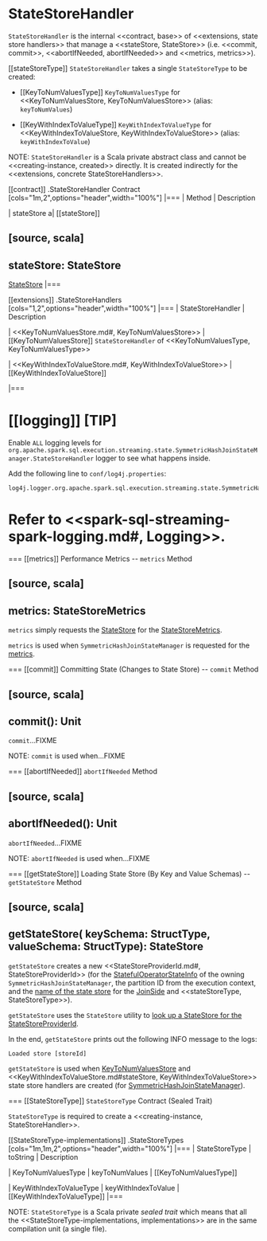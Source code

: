 # StateStoreHandler

`StateStoreHandler` is the internal <<contract, base>> of <<extensions, state store handlers>> that manage a <<stateStore, StateStore>> (i.e. <<commit, commit>>, <<abortIfNeeded, abortIfNeeded>> and <<metrics, metrics>>).

[[stateStoreType]]
`StateStoreHandler` takes a single `StateStoreType` to be created:

* [[KeyToNumValuesType]] `KeyToNumValuesType` for <<KeyToNumValuesStore, KeyToNumValuesStore>> (alias: `keyToNumValues`)

* [[KeyWithIndexToValueType]] `KeyWithIndexToValueType` for <<KeyWithIndexToValueStore, KeyWithIndexToValueStore>> (alias: `keyWithIndexToValue`)

NOTE: `StateStoreHandler` is a Scala private abstract class and cannot be <<creating-instance, created>> directly. It is created indirectly for the <<extensions, concrete StateStoreHandlers>>.

[[contract]]
.StateStoreHandler Contract
[cols="1m,2",options="header",width="100%"]
|===
| Method
| Description

| stateStore
a| [[stateStore]]

[source, scala]
----
stateStore: StateStore
----

[StateStore](../stateful-stream-processing/StateStore.md)
|===

[[extensions]]
.StateStoreHandlers
[cols="1,2",options="header",width="100%"]
|===
| StateStoreHandler
| Description

| <<KeyToNumValuesStore.md#, KeyToNumValuesStore>>
| [[KeyToNumValuesStore]] `StateStoreHandler` of <<KeyToNumValuesType, KeyToNumValuesType>>

| <<KeyWithIndexToValueStore.md#, KeyWithIndexToValueStore>>
| [[KeyWithIndexToValueStore]]

|===

[[logging]]
[TIP]
====
Enable `ALL` logging levels for `org.apache.spark.sql.execution.streaming.state.SymmetricHashJoinStateManager.StateStoreHandler` logger to see what happens inside.

Add the following line to `conf/log4j.properties`:

```
log4j.logger.org.apache.spark.sql.execution.streaming.state.SymmetricHashJoinStateManager.StateStoreHandler=ALL
```

Refer to <<spark-sql-streaming-spark-logging.md#, Logging>>.
====

=== [[metrics]] Performance Metrics -- `metrics` Method

[source, scala]
----
metrics: StateStoreMetrics
----

`metrics` simply requests the [StateStore](#stateStore) for the [StateStoreMetrics](../stateful-stream-processing/StateStore.md#metrics).

`metrics` is used when `SymmetricHashJoinStateManager` is requested for the [metrics](SymmetricHashJoinStateManager.md#metrics).

=== [[commit]] Committing State (Changes to State Store) -- `commit` Method

[source, scala]
----
commit(): Unit
----

`commit`...FIXME

NOTE: `commit` is used when...FIXME

=== [[abortIfNeeded]] `abortIfNeeded` Method

[source, scala]
----
abortIfNeeded(): Unit
----

`abortIfNeeded`...FIXME

NOTE: `abortIfNeeded` is used when...FIXME

=== [[getStateStore]] Loading State Store (By Key and Value Schemas) -- `getStateStore` Method

[source, scala]
----
getStateStore(
  keySchema: StructType,
  valueSchema: StructType): StateStore
----

`getStateStore` creates a new <<StateStoreProviderId.md#, StateStoreProviderId>> (for the [StatefulOperatorStateInfo](SymmetricHashJoinStateManager.md#stateInfo) of the owning `SymmetricHashJoinStateManager`, the partition ID from the execution context, and the [name of the state store](SymmetricHashJoinStateManager.md#getStateStoreName) for the [JoinSide](SymmetricHashJoinStateManager.md#joinSide) and <<stateStoreType, StateStoreType>>).

`getStateStore` uses the `StateStore` utility to [look up a StateStore for the StateStoreProviderId](../stateful-stream-processing/StateStore.md#get-StateStore).

In the end, `getStateStore` prints out the following INFO message to the logs:

```
Loaded store [storeId]
```

`getStateStore` is used when [KeyToNumValuesStore](KeyToNumValuesStore.md#stateStore) and <<KeyWithIndexToValueStore.md#stateStore, KeyWithIndexToValueStore>> state store handlers are created (for [SymmetricHashJoinStateManager](SymmetricHashJoinStateManager.md)).

=== [[StateStoreType]] `StateStoreType` Contract (Sealed Trait)

`StateStoreType` is required to create a <<creating-instance, StateStoreHandler>>.

[[StateStoreType-implementations]]
.StateStoreTypes
[cols="1m,1m,2",options="header",width="100%"]
|===
| StateStoreType
| toString
| Description

| KeyToNumValuesType
| keyToNumValues
| [[KeyToNumValuesType]]

| KeyWithIndexToValueType
| keyWithIndexToValue
| [[KeyWithIndexToValueType]]
|===

NOTE: `StateStoreType` is a Scala private *sealed trait* which means that all the <<StateStoreType-implementations, implementations>> are in the same compilation unit (a single file).
